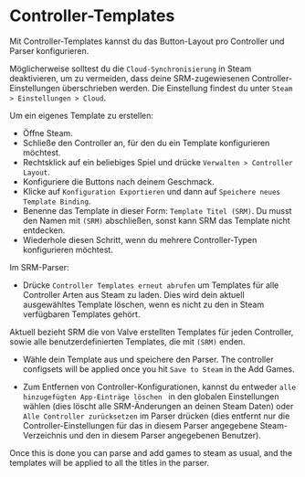 # Controller-Templates
Mit Controller-Templates kannst du das Button-Layout pro Controller und Parser konfigurieren.

Möglicherweise solltest du die `Cloud-Synchronisierung` in Steam deaktivieren, um zu vermeiden, dass deine SRM-zugewiesenen Controller-Einstellungen überschrieben werden. Die Einstellung findest du unter `Steam > Einstellungen > Cloud`.

Um ein eigenes Template zu erstellen:
* Öffne Steam.
* Schließe den Controller an, für den du ein Template konfigurieren möchtest.
* Rechtsklick auf ein beliebiges Spiel und drücke `Verwalten > Controller Layout`.
* Konfiguriere die Buttons nach deinem Geschmack.
* Klicke auf `Konfiguration Exportieren` und dann auf `Speichere neues Template Binding`.
* Benenne das Template in dieser Form: `Template Titel (SRM)`. Du musst den Namen mit `(SRM)` abschließen, sonst kann SRM das Template nicht entdecken.
* Wiederhole diesen Schritt, wenn du mehrere Controller-Typen konfigurieren möchtest.

Im SRM-Parser:
* Drücke `Controller Templates erneut abrufen` um Templates für alle Controller Arten aus Steam zu laden. Dies wird dein aktuell ausgewähltes Template löschen, wenn es nicht zu den in Steam verfügbaren Templates gehört.

Aktuell bezieht SRM die von Valve erstellten Templates für jeden Controller, sowie alle benutzerdefinierten Templates, die mit `(SRM)` enden.

* Wähle dein Template aus und speichere den Parser. The controller configsets will be applied once you hit `Save to Steam` in the Add Games.

* Zum Entfernen von Controller-Konfigurationen, kannst du entweder `alle hinzugefügten App-Einträge löschen ` in den globalen Einstellungen wählen (dies löscht alle SRM-Änderungen an deinen Steam Daten) oder `Alle Controller zurücksetzen` im Parser drücken (dies entfernt nur die Controller-Einstellungen für das in diesem Parser angegebene Steam-Verzeichnis und den in diesem Parser angegebenen Benutzer).

Once this is done you can parse and add games to steam as usual, and the templates will be applied to all the titles in the parser.


